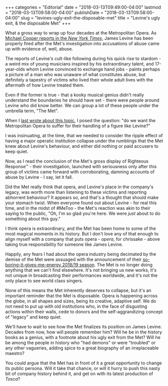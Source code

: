 +++
categories = "Editorial"
date = "2018-03-13T09:49:00-04:00"
lastmod = "2018-03-13T09:58:00-04:00"
publishDate = "2018-03-13T09:58:00-04:00"
slug = "levines-ugly-exit-the-disposable-met"
title = "Levine&#039;s ugly exit, &amp; the disposable Met"
+++

What a gross way to wrap up four decades at the Metropolitan Opera. As [Michael Cooper reports in the *New York Times*](https://www.nytimes.com/2018/03/12/arts/music/james-levine-metropolitan-opera.html), James Levine has been properly fired after the Met's investigation into accusations of abuse came up with evidence of, well, abuse.

The reports of Levine's cult-like following during his quick rise to stardom - a weird mix of young musicians inspired by his extraordinary talent, and 17-year-olds whom Levine convinced to exchange hand jobs - paints perhaps a picture of a man who was unaware of what constitutes abuse, but definitely a tapestry of victims who lived their whole adult lives with the aftermath of how Levine treated them.

Even if the former is true - that a kooky musical genius didn't really understand the boundaries he should have set - there were people around Levine who did know better. We can group a lot of these people under the umbrella term, "The Met".

When I [last wrote about this topic](/some-uncomfortable-questions-about-the-levine-business/), I posed the question: "do we want the Metropolitan Opera to suffer for their handling of a figure like Levine?"

I was insinuating, at the time, that we needed to consider the ripple effect of having a major operatic institution collapse under the rumblings that the Met knew about Levine's behaviour, and either did nothing or paid accusers to keep quiet. 

Now, as I read the conclusion of the Met's gross display of Righteous Response™ - their investigation, launched with seriousness only after this group of victims came forward with corroborating, damning accounts of abuse by Levine - I say, let it fall.

Did the Met really think that opera, and Levine's place in the company's legacy, was worth more than listening to these victims and reporting abhorrent behaviour? It appears so, and that's a thought that should make your stomach twist. When everyone found out about Levine - for real this time, and in the midst of #MeToo - the Met's reaction was akin to their saying to the public, "Oh, I'm so glad you're here. We were *just* about to do something about this guy."

I think opera is extraordinary, and the Met has been home to some of the most magical moments in its history. But I don't love any of that enough to align myself with a company that puts opera - *opera*, for chrissake - above taking true responsibility for someone like James Levine.

Happily, any fears I had about the opera industry being decimated by the demise of the Met were assuaged with the announcement of their [so-boring-it-gives-me-energy 2018/19 season](/the-mets-201819-seaszzzzzzzzz/). The Met is no longer doing anything that we can't find elsewhere. It's not bringing us new works, it's not unique in broadcasting their performances worldwide, and it's not the only place to see world class singers.

None of this means the Met inherently deserves to collapse, but it's an important reminder that the Met is disposable. Opera is happening across the globe, in all shapes and sizes, being its creative, adaptive self. We do not need to put up with old institutions who, in the face of disgusting actions within their walls, cede to donors and the self-aggrandizing concept of "legacy" and keep quiet.

We'll have to wait to see how the Met finalizes its position on James Levine. Decades from now, how will people remember him? Will he be in the history books as a genius, with a footnote about his ugly exit from the Met? Will he be among the people in history who "had demons" or were "troubled" or any other vagueries, adding spice to a great biography of an irreplaceable maestro?

You could argue that the Met has in front of it a great opportunity to change its public persona. Will it take that chance, or will it hurry to push this nasty bit of company history behind it, and get on with its latest production of *Tosca*?
